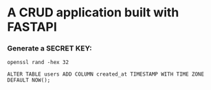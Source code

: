 # A CRUD application built with FASTAPI


### Generate a SECRET KEY:
`openssl rand -hex 32`


`ALTER TABLE users ADD COLUMN created_at TIMESTAMP WITH TIME ZONE DEFAULT NOW();`